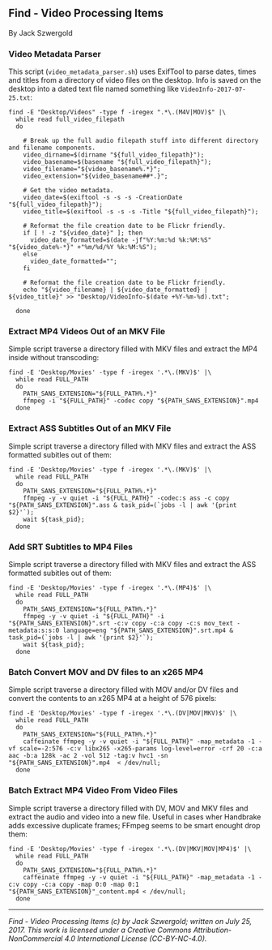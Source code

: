 ## Find - Video Processing Items

By Jack Szwergold

### Video Metadata Parser

This script (`video_metadata_parser.sh`) uses ExifTool to parse dates, times and titles from a directory of video files on the desktop. Info is saved on the desktop into a dated text file named something like `VideoInfo-2017-07-25.txt`:

	find -E "Desktop/Videos" -type f -iregex ".*\.(M4V|MOV)$" |\
	  while read full_video_filepath
	  do
	
	    # Break up the full audio filepath stuff into different directory and filename components.
	    video_dirname=$(dirname "${full_video_filepath}");
	    video_basename=$(basename "${full_video_filepath}");
	    video_filename="${video_basename%.*}";
	    video_extension="${video_basename##*.}";
	
	    # Get the video metadata.
	    video_date=$(exiftool -s -s -s -CreationDate "${full_video_filepath}");
	    video_title=$(exiftool -s -s -s -Title "${full_video_filepath}");
	
	    # Reformat the file creation date to be Flickr friendly.
	    if [ ! -z "${video_date}" ]; then
	      video_date_formatted=$(date -jf"%Y:%m:%d %k:%M:%S" "${video_date%-*}" +"%m/%d/%Y %k:%M:%S");
	    else
	      video_date_formatted="";
	    fi
	
	    # Reformat the file creation date to be Flickr friendly.
	    echo "${video_filename} | ${video_date_formatted} | ${video_title}" >> "Desktop/VideoInfo-$(date +%Y-%m-%d).txt";
	
	  done

### Extract MP4 Videos Out of an MKV File

Simple script traverse a directory filled with MKV files and extract the MP4 inside without transcoding:

	find -E 'Desktop/Movies' -type f -iregex '.*\.(MKV)$' |\
	  while read FULL_PATH
	  do
	    PATH_SANS_EXTENSION="${FULL_PATH%.*}"
	    ffmpeg -i "${FULL_PATH}" -codec copy "${PATH_SANS_EXTENSION}".mp4
	  done

### Extract ASS Subtitles Out of an MKV File

Simple script traverse a directory filled with MKV files and extract the ASS formatted subitles out of them:

	find -E 'Desktop/Movies' -type f -iregex '.*\.(MKV)$' |\
	  while read FULL_PATH
	  do
	    PATH_SANS_EXTENSION="${FULL_PATH%.*}"
	    ffmpeg -y -v quiet -i "${FULL_PATH}" -codec:s ass -c copy "${PATH_SANS_EXTENSION}".ass & task_pid=(`jobs -l | awk '{print $2}'`);
	    wait ${task_pid};
	  done

### Add SRT Subtitles to MP4 Files

Simple script traverse a directory filled with MKV files and extract the ASS formatted subitles out of them:

	find -E 'Desktop/Movies' -type f -iregex '.*\.(MP4)$' |\
	  while read FULL_PATH
	  do
	    PATH_SANS_EXTENSION="${FULL_PATH%.*}"
	    ffmpeg -y -v quiet -i "${FULL_PATH}" -i "${PATH_SANS_EXTENSION}".srt -c:v copy -c:a copy -c:s mov_text -metadata:s:s:0 language=eng "${PATH_SANS_EXTENSION}".srt.mp4 & task_pid=(`jobs -l | awk '{print $2}'`);
	    wait ${task_pid};
	  done    

### Batch Convert MOV and DV files to an x265 MP4

Simple script traverse a directory filled with MOV and/or DV files and convert the contents to an x265 MP4 at a height of 576 pixels:

	find -E 'Desktop/Movies' -type f -iregex '.*\.(DV|MOV|MKV)$' |\
	  while read FULL_PATH
	  do
	    PATH_SANS_EXTENSION="${FULL_PATH%.*}"
	    caffeinate ffmpeg -y -v quiet -i "${FULL_PATH}" -map_metadata -1 -vf scale=-2:576 -c:v libx265 -x265-params log-level=error -crf 20 -c:a aac -b:a 128k -ac 2 -vol 512 -tag:v hvc1 -sn "${PATH_SANS_EXTENSION}".mp4  < /dev/null;
	  done

### Batch Extract MP4 Video From Video Files

Simple script traverse a directory filled with DV, MOV and MKV files and extract the audio and video into a new file. Useful in cases wher Handbrake adds excessive duplicate frames; FFmpeg seems to be smart enought drop them:

	find -E 'Desktop/Movies' -type f -iregex '.*\.(DV|MKV|MOV|MP4)$' |\
	  while read FULL_PATH
	  do
	    PATH_SANS_EXTENSION="${FULL_PATH%.*}"
	    caffeinate ffmpeg -y -v quiet -i "${FULL_PATH}" -map_metadata -1 -c:v copy -c:a copy -map 0:0 -map 0:1 "${PATH_SANS_EXTENSION}"_content.mp4 < /dev/null;
	  done


***

*Find - Video Processing Items (c) by Jack Szwergold; written on July 25, 2017. This work is licensed under a Creative Commons Attribution-NonCommercial 4.0 International License (CC-BY-NC-4.0).*